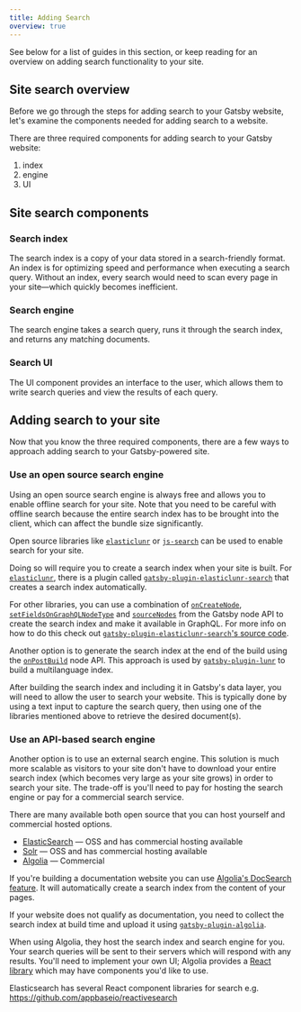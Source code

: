 ```yaml
---
title: Adding Search
overview: true
---
```


See below for a list of guides in this section, or keep reading for an overview on adding search functionality to your site.

<GuideList slug={props.slug} />

## Site search overview

Before we go through the steps for adding search to your Gatsby website, let's examine the components needed for adding search to a website.

There are three required components for adding search to your Gatsby website:

1.  index
2.  engine
3.  UI

## Site search components

### Search index

The search index is a copy of your data stored in a search-friendly format. An index is for optimizing speed and performance when executing a search query. Without an index, every search would need to scan every page in your site—which quickly becomes inefficient.

### Search engine

The search engine takes a search query, runs it through the search index, and returns any matching documents.

### Search UI

The UI component provides an interface to the user, which allows them to write search queries and view the results of each query.

## Adding search to your site

Now that you know the three required components, there are a few ways to approach adding search to your Gatsby-powered site.

### Use an open source search engine

Using an open source search engine is always free and allows you to enable offline search for your site. Note that you need to be careful with offline search because the entire search index has to be brought into the client, which can affect the bundle size significantly.

Open source libraries like [`elasticlunr`](https://www.npmjs.com/package/elasticlunr) or [`js-search`](https://github.com/bvaughn/js-search) can be used to enable search for your site.

Doing so will require you to create a search index when your site is built. For [`elasticlunr`](https://www.npmjs.com/package/elasticlunr), there is a plugin called [`gatsby-plugin-elasticlunr-search`](https://github.com/gatsby-contrib/gatsby-plugin-elasticlunr-search) that creates a search index automatically.

For other libraries, you can use a combination of [`onCreateNode`](/docs/node-apis/#onCreateNode), [`setFieldsOnGraphQLNodeType`](/docs/node-apis/#setFieldsOnGraphQLNodeType) and [`sourceNodes`](/docs/node-apis/#sourceNodes) from the Gatsby node API to create the search index and make it available in GraphQL. For more info on how to do this check out [`gatsby-plugin-elasticlunr-search`'s source code](https://github.com/gatsby-contrib/gatsby-plugin-elasticlunr-search/blob/master/src/gatsby-node.js#L96-L131).

Another option is to generate the search index at the end of the build using the [`onPostBuild`](/docs/node-apis/#onPostBuild) node API. This approach is used by [`gatsby-plugin-lunr`](https://github.com/humanseelabs/gatsby-plugin-lunr) to build a multilanguage index.

After building the search index and including it in Gatsby's data layer, you will need to allow the user to search your website. This is typically done by using a text input to capture the search query, then using one of the libraries mentioned above to retrieve the desired document(s).

### Use an API-based search engine

Another option is to use an external search engine. This solution is much more scalable as visitors to your site don't have to download your entire search index (which becomes very large as your site grows) in order to search your site. The trade-off is you'll need to pay for hosting the search engine or pay for a commercial search service.

There are many available both open source that you can host yourself and commercial hosted options.

- [ElasticSearch](https://www.elastic.co/products/elasticsearch) — OSS and has commercial hosting available
- [Solr](http://lucene.apache.org/solr/) — OSS and has commercial hosting available
- [Algolia](https://www.algolia.com/) — Commercial

If you're building a documentation website you can use [Algolia's DocSearch feature](https://community.algolia.com/docsearch/). It will automatically create a search index from the content of your pages.

If your website does not qualify as documentation, you need to collect the search index at build time and upload it using [`gatsby-plugin-algolia`](https://github.com/algolia/gatsby-plugin-algolia).

When using Algolia, they host the search index and search engine for you. Your search queries will be sent to their servers which will respond with any results. You'll need to implement your own UI; Algolia provides a [React library](https://github.com/algolia/react-instantsearch) which may have components you'd like to use.

Elasticsearch has several React component libraries for search e.g. <https://github.com/appbaseio/reactivesearch>
